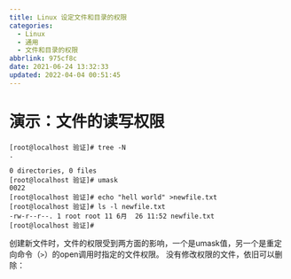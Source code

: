```yaml
---
title: Linux 设定文件和目录的权限
categories: 
  - Linux
  - 通用
  - 文件和目录的权限
abbrlink: 975cf8c
date: 2021-06-24 13:32:33
updated: 2022-04-04 00:51:45
---
```

# 演示：文件的读写权限
```
[root@localhost 验证]# tree -N
.

0 directories, 0 files
[root@localhost 验证]# umask
0022
[root@localhost 验证]# echo "hell world" >newfile.txt
[root@localhost 验证]# ls -l newfile.txt 
-rw-r--r--. 1 root root 11 6月  26 11:52 newfile.txt
[root@localhost 验证]# 
```
创建新文件时，文件的权限受到两方面的影响，一个是umask值，另一个是重定向命令（`>`）的open调用时指定的文件权限。
没有修改权限的文件，依旧可以删除：
